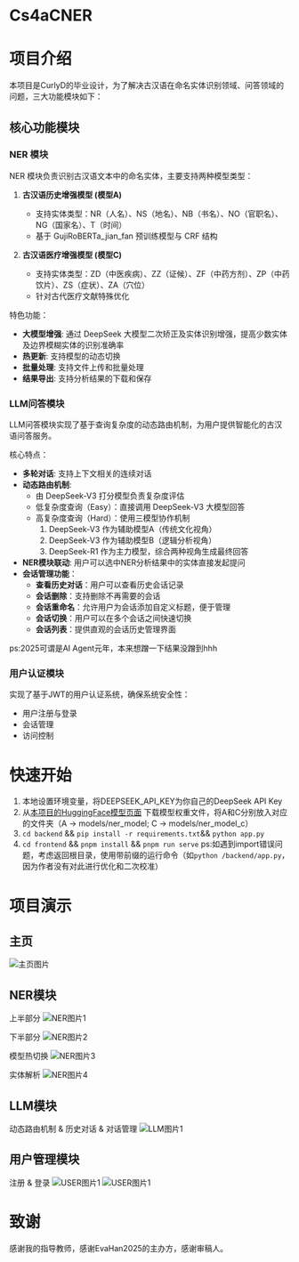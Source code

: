 # Cs4aCNER

# 项目介绍

本项目是CurlyD的毕业设计，为了解决古汉语在命名实体识别领域、问答领域的问题，三大功能模块如下：

## 核心功能模块

### NER 模块

NER 模块负责识别古汉语文本中的命名实体，主要支持两种模型类型：

1. **古汉语历史增强模型 (模型A)**
   - 支持实体类型：NR（人名）、NS（地名）、NB（书名）、NO（官职名）、NG（国家名）、T（时间）
   - 基于 GujiRoBERTa_jian_fan 预训练模型与 CRF 结构

2. **古汉语医疗增强模型 (模型C)**
   - 支持实体类型：ZD（中医疾病）、ZZ（证候）、ZF（中药方剂）、ZP（中药饮片）、ZS（症状）、ZA（穴位）
   - 针对古代医疗文献特殊优化

特色功能：
- **大模型增强**: 通过 DeepSeek 大模型二次矫正及实体识别增强，提高少数实体及边界模糊实体的识别准确率
- **热更新**: 支持模型的动态切换
- **批量处理**: 支持文件上传和批量处理
- **结果导出**: 支持分析结果的下载和保存

### LLM问答模块

LLM问答模块实现了基于查询复杂度的动态路由机制，为用户提供智能化的古汉语问答服务。

核心特点：
- **多轮对话**: 支持上下文相关的连续对话
- **动态路由机制**: 
  - 由 DeepSeek-V3 打分模型负责复杂度评估
  - 低复杂度查询（Easy）：直接调用 DeepSeek-V3 大模型回答
  - 高复杂度查询（Hard）：使用三模型协作机制
    1. DeepSeek-V3 作为辅助模型A（传统文化视角）
    2. DeepSeek-V3 作为辅助模型B（逻辑分析视角）
    3. DeepSeek-R1 作为主力模型，综合两种视角生成最终回答
- **NER模块联动**: 用户可以选中NER分析结果中的实体直接发起提问
- **会话管理功能**：
  - **查看历史对话**：用户可以查看历史会话记录
  - **会话删除**：支持删除不再需要的会话
  - **会话重命名**：允许用户为会话添加自定义标题，便于管理
  - **会话切换**：用户可以在多个会话之间快速切换
  - **会话列表**：提供直观的会话历史管理界面

ps:2025可谓是AI Agent元年，本来想蹭一下结果没蹭到hhh

### 用户认证模块

实现了基于JWT的用户认证系统，确保系统安全性：
- 用户注册与登录
- 会话管理
- 访问控制


# 快速开始
1. 本地设置环境变量，将DEEPSEEK_API_KEY为你自己的DeepSeek API Key
2. 从[本项目的HuggingFace模型页面](https://huggingface.co/wxndong/mygo_bert_demo) 下载模型权重文件，将A和C分别放入对应的文件夹（A -> models/ner_model; C -> models/ner_model_c）
3. `cd backend` && `pip install -r requirements.txt`&& `python app.py`
4. `cd frontend` && `pnpm install` && `pnpm run serve`
ps:如遇到import错误问题，考虑返回根目录，使用带前缀的运行命令（如`python /backend/app.py`，因为作者没有对此进行优化和二次校准）

# 项目演示
## 主页
![主页图片](/assets/homepage.png "System Demo")

## NER模块
上半部分
![NER图片1](/assets/NER-1.png "System Demo")

下半部分
![NER图片2](/assets/NER-2.png "System Demo")

模型热切换
![NER图片3](/assets/NER-3.png "System Demo")

实体解析
![NER图片4](/assets/NER-4.png "System Demo")

## LLM模块
动态路由机制 & 历史对话 & 对话管理
![LLM图片1](/assets/LLM-1.png "System Demo")

## 用户管理模块
注册 & 登录
![USER图片1](/assets/USER-1.png "System Demo")
![USER图片1](/assets/USER-2.png "System Demo")

# 致谢
感谢我的指导教师，感谢EvaHan2025的主办方，感谢审稿人。